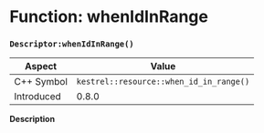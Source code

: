 
# Function: whenIdInRange
### `Descriptor:whenIdInRange()`

| Aspect | Value |
| --- | --- |
| C++ Symbol | `kestrel::resource::when_id_in_range()` |
| Introduced | 0.8.0 |

**Description**


